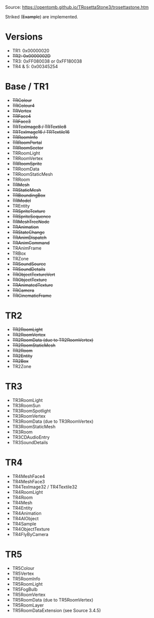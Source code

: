 Source: https://opentomb.github.io/TRosettaStone3/trosettastone.htm

Striked (~~Example~~) are implemented.

# Versions
* TR1: 0x00000020
* ~~TR2: 0x0000002D~~
* TR3: 0xFF080038 or 0xFF180038
* TR4 & 5: 0x00345254

# Base / TR1
* ~~TRColour~~
* ~~TRColour4~~
* ~~TRVertex~~
* ~~TRFace4~~
* ~~TRFace3~~
* ~~TRTexImage8 / TRTextile8~~
* ~~TRTexImage16 / TRTextile16~~
* ~~TRRoomInfo~~
* ~~TRRoomPortal~~
* ~~TRRoomSector~~
* TRRoomLight
* TRRoomVertex
* ~~TRRoomSprite~~
* TRRoomData
* TRRoomStaticMesh
* TRRoom
* ~~TRMesh~~
* ~~TRStaticMesh~~
* ~~TRBoundingBox~~
* ~~TRModel~~
* TREntity
* ~~TRSpriteTexture~~
* ~~TRSpriteSequence~~
* ~~TRMeshTreeNode~~
* ~~TRAnimation~~
* ~~TRStateChange~~
* ~~TRAnimDispatch~~
* ~~TRAnimCommand~~
* TRAnimFrame
* TRBox
* TRZone
* ~~TRSoundSource~~
* ~~TRSoundDetails~~
* ~~TRObjectTextureVert~~
* ~~TRObjectTexture~~
* ~~TRAnimatedTexture~~
* ~~TRCamera~~
* ~~TRCinematicFrame~~

# TR2
* ~~TR2RoomLight~~
* ~~TR2RoomVertex~~
* ~~TR2RoomData (due to TR2RoomVertex)~~
* ~~TR2RoomStaticMesh~~
* ~~TR2Room~~
* ~~TR2Entity~~
* ~~TR2Box~~
* TR2Zone

# TR3
* TR3RoomLight
* TR3RoomSun
* TR3RoomSpotlight
* TR3RoomVertex
* TR3RoomData (due to TR3RoomVertex)
* TR3RoomStaticMesh
* TR3Room
* TR3CDAudioEntry
* TR3SoundDetails

# TR4
* TR4MeshFace4
* TR4MeshFace3
* TR4TexImage32 / TR4Textile32
* TR4RoomLight
* TR4Room
* TR4Mesh
* TR4Entity
* TR4Animation
* TR4AIObject
* TR4Sample
* TR4ObjectTexture
* TR4FlyByCamera

# TR5
* TR5Colour
* TR5Vertex
* TR5RoomInfo
* TR5RoomLight
* TR5FogBulb
* TR5RoomVertex
* TR5RoomData (due to TR5RoomVertex)
* TR5RoomLayer
* TR5RoomDataExtension (see Source 3.4.5)
